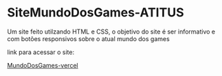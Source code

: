 # SiteMundoDosGames-ATITUS

Um site feito utilzando HTML e CSS, o objetivo do site é ser informativo e com botões responsivos sobre o atual mundo dos games

link para acessar o site:

<a href="https://site-mundo-dos-games-atitus.vercel.app">MundoDosGames-vercel</a>
